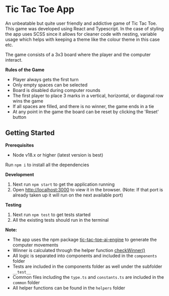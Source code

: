 # Tic Tac Toe App

An unbeatable but quite user friendly and addictive game of Tic Tac Toe. This game was developed using React and Typescript. In the case of styling the app uses SCSS since it allows for cleaner code with nesting, variable usage which helps with keeping a theme like the colour theme in this case etc.

The game consists of a 3x3 board where the player and the computer interact.

**Rules of the Game**

- Player always gets the first turn
- Only empty spaces can be selected
- Board is disabled during computer rounds
- The first player to place 3 marks in a vertical, horizontal, or diagonal row wins the game
- If all spaces are filled, and there is no winner, the game ends in a tie
- At any point in the game the board can be reset by clicking the 'Reset' button

## Getting Started

**Prerequisites**

- Node v18.x or higher (latest version is best)

Run `npm i` to install all the dependencies

**Development**

1. Next run `npm start` to get the application running
2. Open [http://localhost:3000](http://localhost:3000) to view it in the browser. (Note: If that port is already taken up it will run on the next available port)

**Testing**

1. Next run `npm test` to get tests started
2. All the existing tests should run in the terminal

**Note:**

- The app uses the npm package [tic-tac-toe-ai-engine](https://www.npmjs.com/package/tic-tac-toe-ai-engine) to generate the computer movements
- Winner is calculated through the helper function [checkWinner()](https://github.com/Anuranie/tictactoe-app/blob/master/src/helpers/game-helper.ts)
- All logic is separated into components and included in the `components` folder
- Tests are included in the components folder as well under the subfolder `__test__`
- Common files including the `type.ts` and `constants.ts` are included in the `common` folder
- All helper functions can be found in the `helpers` folder
